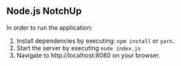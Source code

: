 ## Node.js NotchUp

In order to run the application:

1. Install dependencies by executing: `npm install` or `yarn`.
2. Start the server by executing `node index.js`
3. Navigate to http://localhost:8080 on your browser.
